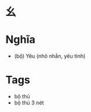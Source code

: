 # 幺

# Nghĩa
* (bộ) Yêu (nhỏ nhắn, yêu tinh)

# Tags
* bộ thủ
*  bộ thủ 3 nét

<script>window.HANZI_FIELD='幺';</script>
